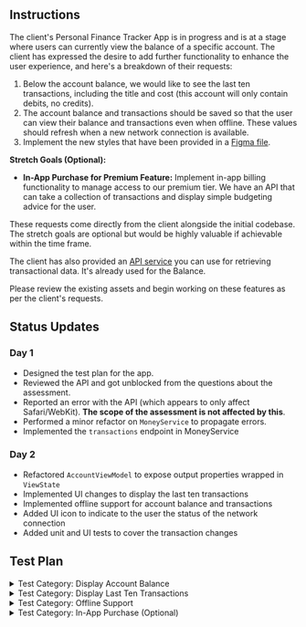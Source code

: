 ## Instructions

The client's Personal Finance Tracker App is in progress and is at a stage where users can currently view the balance of a specific account. The client has expressed the desire to add further functionality to enhance the user experience, and here's a breakdown of their requests:

1. Below the account balance, we would like to see the last ten transactions, including the title and cost (this account will only contain debits, no credits).
2. The account balance and transactions should be saved so that the user can view their balance and transactions even when offline. These values should refresh when a new network connection is available.
3. Implement the new styles that have been provided in a [Figma file](https://www.figma.com/file/gc7NONoPrghg2sVwItLu6f/Formula-Money?type=design&node-id=1%3A2&mode=design&t=jayHJnsOxRog2r49-1).

**Stretch Goals (Optional):**
- **In-App Purchase for Premium Feature:** Implement in-app billing functionality to manage access to our premium tier. We have an API that can take a collection of transactions and display simple budgeting advice for the user.

These requests come directly from the client alongside the initial codebase. The stretch goals are optional but would be highly valuable if achievable within the time frame.

The client has also provided an [API service](https://8kq890lk50.execute-api.us-east-1.amazonaws.com/prd/api) you can use for retrieving transactional data. It's already used for the Balance.

Please review the existing assets and begin working on these features as per the client's requests.

## Status Updates

### Day 1
- Designed the test plan for the app.
- Reviewed the API and got unblocked from the questions about the assessment.
- Reported an error with the API (which appears to only affect Safari/WebKit). **The scope of the assessment is not affected by this**.
- Performed a minor refactor on `MoneyService` to propagate errors.
- Implemented the `transactions` endpoint in MoneyService

### Day 2
- Refactored `AccountViewModel` to expose output properties wrapped in `ViewState`
- Implemented UI changes to display the last ten transactions
- Implemented offline support for account balance and transactions
- Added UI icon to indicate to the user the status of the network connection
- Added unit and UI tests to cover the transaction changes

## Test Plan

<details>
<summary>Test Category: Display Account Balance</summary>

- **Fetch Account Balance Successfully**
    - Test that the API call fetches the account balance correctly. ✅
    - Verify that the balance is displayed in the UI. ✅
- **Fetch Account Balance Failure**
    - Simulate an API failure scenario.
    - Test if the app gracefully handles API failures (e.g., by displaying an error message).
- **Offline Account Balance**
    - Test if the app correctly retrieves and displays the last saved account balance when offline. ✅

</details>

<details>
<summary>Test Category: Display Last Ten Transactions</summary>

- **Fetch Last Ten Transactions Successfully**
    - Test that the API call fetches the last 10 transactions correctly. ✅
    - Verify that the transactions are displayed in the UI. ✅
- **Fetch Transactions Failure**
    - Simulate an API failure scenario.
    - Test if the app handles this gracefully (e.g., by displaying an error message).
- **Offline Transactions**
    - Test if the app correctly retrieves and displays the last saved transactions when offline. ✅
- **Empty Transactions List**
    - Test how the app handles an empty transactions list. ✅

</details>

<details>
<summary>Test Category: Offline Support</summary>

- **Save Account Balance Offline**
    - Test if the account balance is saved correctly for offline access. ✅
- **Save Transactions Offline**
    - Test if the last 10 transactions are saved correctly for offline access. ✅
- **Network Reconnection**
    - Test if the app refreshes the data when network connection is restored. ✅
- **Stale Data Indicator**
    - Test if the app correctly displays an indicator for stale data when offline. ✅

</details>

<details>
<summary>Test Category: In-App Purchase (Optional)</summary>

- **In-App Purchase Success**
    - Test successful in-app purchase flow. ⭕️
- **In-App Purchase Failure**
    - Test failure scenarios for in-app purchase. ⭕️
- **Premium Features Accessibility**
    - Test if premium features are accessible only after a successful in-app purchase. ⭕️

</details>